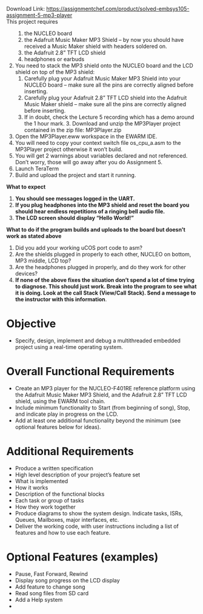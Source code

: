 Download Link: https://assignmentchef.com/product/solved-embsys105-assignment-5-mp3-player
<br>
This project requires

<ol>

 <li style="list-style-type: none;">

  <ol>

   <li>the NUCLEO board</li>

   <li>the Adafruit Music Maker MP3 Shield – by now you should have received a Music Maker shield with headers soldered on.</li>

   <li>the Adafruit 2.8” TFT LCD shield</li>

   <li>headphones or earbuds</li>

  </ol></li>

 <li>You need to stack the MP3 shield onto the NUCLEO board and the LCD shield on top of the MP3 shield:

  <ol>

   <li>Carefully plug your Adafruit Music Maker MP3 Shield into your NUCLEO board – make sure all the pins are correctly aligned before inserting.</li>

   <li>Carefully plug your Adafruit 2.8” TFT LCD shield into the Adafruit Music Maker shield – make sure all the pins are correctly aligned before inserting.</li>

   <li>If in doubt, check the Lecture 5 recording which has a demo around the 1 hour mark. 3. Download and unzip the MP3Player project contained in the zip file: MP3Player.zip</li>

  </ol></li>

 <li>Open the MP3Player.eww workspace in the EWARM IDE.</li>

 <li>You will need to copy your context switch file os_cpu_a.asm to the MP3Player project otherwise it won’t build.</li>

 <li>You will get 2 warnings about variables declared and not referenced. Don’t worry, those will go away after you do Assignment 5.</li>

 <li>Launch TeraTerm</li>

 <li>Build and upload the project and start it running.</li>

</ol>

<strong>What to expect</strong>

<ol>

 <li><strong>You should see messages logged in the UART.</strong></li>

 <li><strong>If you plug headphones into the MP3 shield and reset the board you should hear endless repetitions of a ringing bell audio file.</strong></li>

 <li><strong>The LCD screen should display “Hello World!”</strong></li>

</ol>

<strong>What to do if the program builds and uploads to the board but doesn’t work as stated above</strong>

<ol>

 <li>Did you add your working uCOS port code to asm?</li>

 <li>Are the shields plugged in properly to each other, NUCLEO on bottom, MP3 middle, LCD top?</li>

 <li>Are the headphones plugged in properly, and do they work for other devices?</li>

 <li><strong>If none of the above fixes the situation don’t spend a lot of time trying to diagnose. This should just work. Break into the program to see what it is doing. Look at the call Stack (View/Call Stack). Send a message to the instructor with this information</strong>.</li>

</ol>

<h1>Objective</h1>

<ul>

 <li>Specify, design, implement and debug a multithreaded embedded project using a real-time operating system.</li>

</ul>

<h1>Overall Functional Requirements</h1>

<ul>

 <li>Create an MP3 player for the NUCLEO-F401RE reference platform using the Adafruit Music Maker MP3 Shield, and the Adafruit 2.8” TFT LCD shield, using the EWARM tool chain.</li>

 <li>Include minimum functionality to Start (from beginning of song), Stop, and indicate play in progress on the LCD.</li>

 <li>Add at least one additional functionality beyond the minimum (see optional features below for ideas).</li>

</ul>

<h1>Additional Requirements</h1>

<ul>

 <li>Produce a written specification</li>

 <li>High level description of your project’s feature set</li>

 <li>What is implemented</li>

 <li>How it works</li>

 <li>Description of the functional blocks</li>

 <li>Each task or group of tasks</li>

 <li>How they work together</li>

 <li>Produce diagrams to show the system design. Indicate tasks, ISRs, Queues, Mailboxes, major interfaces, etc.</li>

 <li>Deliver the working code, with user instructions including a list of features and how to use each feature.</li>

</ul>

<h1>Optional Features (examples)</h1>

<ul>

 <li>Pause, Fast Forward, Rewind</li>

 <li>Display song progress on the LCD display</li>

 <li>Add feature to change song</li>

 <li>Read song files from SD card</li>

 <li>Add a Help system</li>

 <li></li>

</ul>